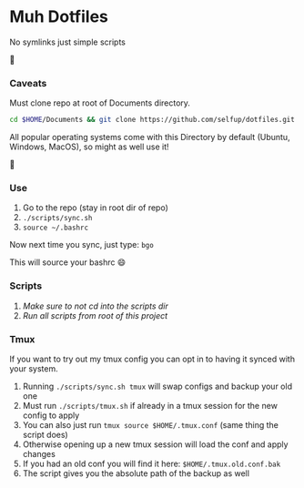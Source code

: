 # Muh Dotfiles

No symlinks just simple scripts

:tada:

### Caveats

Must clone repo at root of Documents directory.

```bash
cd $HOME/Documents && git clone https://github.com/selfup/dotfiles.git
```

All popular operating systems come with this Directory by default (Ubuntu, Windows, MacOS), so might as well use it!

:pray:

### Use

1. Go to the repo (stay in root dir of repo)
1. `./scripts/sync.sh`
1. `source ~/.bashrc`

Now next time you sync, just type: `bgo`

This will source your bashrc :smile:

### Scripts

1. _Make sure to not cd into the scripts dir_
1. _Run all scripts from root of this project_

### Tmux

If you want to try out my tmux config you can opt in to having it synced with your system.

1. Running `./scripts/sync.sh tmux` will swap configs and backup your old one
1. Must run `./scripts/tmux.sh` if already in a tmux session for the new config to apply
1. You can also just run `tmux source $HOME/.tmux.conf` (same thing the script does)
1. Otherwise opening up a new tmux session will load the conf and apply changes
1. If you had an old conf you will find it here: `$HOME/.tmux.old.conf.bak`
1. The script gives you the absolute path of the backup as well
